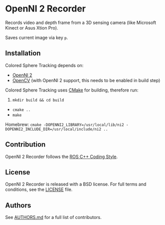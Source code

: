 # OpenNI 2 Recorder

Records video and depth frame from a 3D sensing camera (like Microsoft Kinect or Asus Xtion Pro).

Saves current image via key `p`.

## Installation

Colored Sphere Tracking depends on:
- [OpenNI 2](http://structure.io/openni)
- [OpenCV](http://opencv.org) (with OpenNI 2 support, this needs to be enabled in build step)

Colored Sphere Tracking uses [CMake](http://www.cmake.org) for building, therefore run:

1. `mkdir build && cd build`
- `cmake ..`
- `make`

Homebrew: `cmake -DOPENNI2_LIBRARY=/usr/local/lib/ni2 -DOPENNI2_INCLUDE_DIR=/usr/local/include/ni2 ..`

## Contribution

OpenNI 2 Recorder follows the [ROS C++ Coding Style](http://wiki.ros.org/CppStyleGuide).


## License

OpenNI 2 Recorder is released with a BSD license. For full terms and conditions, see the [LICENSE](https://github.com/gaug-cns/openni2-recorder/blob/master/LICENSE) file.


## Authors

See [AUTHORS.md](https://github.com/gaug-cns/openni2-recorder/blob/master/AUTHORS.md) for a full list of contributors.